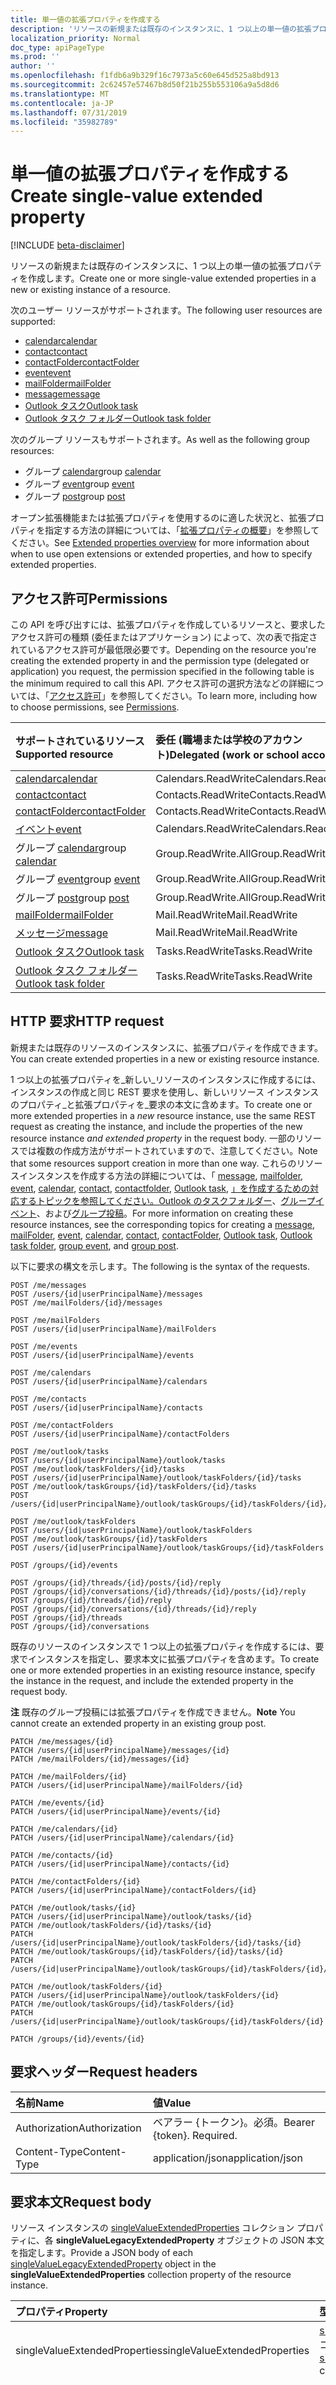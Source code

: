 ```yaml
---
title: 単一値の拡張プロパティを作成する
description: 'リソースの新規または既存のインスタンスに、1 つ以上の単一値の拡張プロパティを作成します。 '
localization_priority: Normal
doc_type: apiPageType
ms.prod: ''
author: ''
ms.openlocfilehash: f1fdb6a9b329f16c7973a5c60e645d525a8bd913
ms.sourcegitcommit: 2c62457e57467b8d50f21b255b553106a9a5d8d6
ms.translationtype: MT
ms.contentlocale: ja-JP
ms.lasthandoff: 07/31/2019
ms.locfileid: "35982789"
---
```

# <a name="create-single-value-extended-property"></a><span data-ttu-id="8b2e7-103">単一値の拡張プロパティを作成する</span><span class="sxs-lookup"><span data-stu-id="8b2e7-103">Create single-value extended property</span></span>

[!INCLUDE [beta-disclaimer](../../includes/beta-disclaimer.md)]

<span data-ttu-id="8b2e7-104">リソースの新規または既存のインスタンスに、1 つ以上の単一値の拡張プロパティを作成します。</span><span class="sxs-lookup"><span data-stu-id="8b2e7-104">Create one or more single-value extended properties in a new or existing instance of a resource.</span></span> 

<span data-ttu-id="8b2e7-105">次のユーザー リソースがサポートされます。</span><span class="sxs-lookup"><span data-stu-id="8b2e7-105">The following user resources are supported:</span></span>

- [<span data-ttu-id="8b2e7-106">calendar</span><span class="sxs-lookup"><span data-stu-id="8b2e7-106">calendar</span></span>](../resources/calendar.md)
- [<span data-ttu-id="8b2e7-107">contact</span><span class="sxs-lookup"><span data-stu-id="8b2e7-107">contact</span></span>](../resources/contact.md)
- [<span data-ttu-id="8b2e7-108">contactFolder</span><span class="sxs-lookup"><span data-stu-id="8b2e7-108">contactFolder</span></span>](../resources/contactfolder.md) 
- [<span data-ttu-id="8b2e7-109">event</span><span class="sxs-lookup"><span data-stu-id="8b2e7-109">event</span></span>](../resources/event.md)
- [<span data-ttu-id="8b2e7-110">mailFolder</span><span class="sxs-lookup"><span data-stu-id="8b2e7-110">mailFolder</span></span>](../resources/mailfolder.md)
- [<span data-ttu-id="8b2e7-111">message</span><span class="sxs-lookup"><span data-stu-id="8b2e7-111">message</span></span>](../resources/message.md)
- [<span data-ttu-id="8b2e7-112">Outlook タスク</span><span class="sxs-lookup"><span data-stu-id="8b2e7-112">Outlook task</span></span>](../resources/outlooktask.md)
- [<span data-ttu-id="8b2e7-113">Outlook タスク フォルダー</span><span class="sxs-lookup"><span data-stu-id="8b2e7-113">Outlook task folder</span></span>](../resources/outlooktaskfolder.md)

<span data-ttu-id="8b2e7-114">次のグループ リソースもサポートされます。</span><span class="sxs-lookup"><span data-stu-id="8b2e7-114">As well as the following group resources:</span></span>

- <span data-ttu-id="8b2e7-115">グループ [calendar](../resources/calendar.md)</span><span class="sxs-lookup"><span data-stu-id="8b2e7-115">group [calendar](../resources/calendar.md)</span></span>
- <span data-ttu-id="8b2e7-116">グループ [event](../resources/event.md)</span><span class="sxs-lookup"><span data-stu-id="8b2e7-116">group [event](../resources/event.md)</span></span>
- <span data-ttu-id="8b2e7-117">グループ [post](../resources/post.md)</span><span class="sxs-lookup"><span data-stu-id="8b2e7-117">group [post](../resources/post.md)</span></span> 

<span data-ttu-id="8b2e7-118">オープン拡張機能または拡張プロパティを使用するのに適した状況と、拡張プロパティを指定する方法の詳細については、「[拡張プロパティの概要](../resources/extended-properties-overview.md)」を参照してください。</span><span class="sxs-lookup"><span data-stu-id="8b2e7-118">See [Extended properties overview](../resources/extended-properties-overview.md) for more information about when to use open extensions or extended properties, and how to specify extended properties.</span></span>

## <a name="permissions"></a><span data-ttu-id="8b2e7-119">アクセス許可</span><span class="sxs-lookup"><span data-stu-id="8b2e7-119">Permissions</span></span>
<span data-ttu-id="8b2e7-120">この API を呼び出すには、拡張プロパティを作成しているリソースと、要求したアクセス許可の種類 (委任またはアプリケーション) によって、次の表で指定されているアクセス許可が最低限必要です。</span><span class="sxs-lookup"><span data-stu-id="8b2e7-120">Depending on the resource you're creating the extended property in and the permission type (delegated or application) you request, the permission specified in the following table is the minimum required to call this API.</span></span> <span data-ttu-id="8b2e7-121">アクセス許可の選択方法などの詳細については、「[アクセス許可](/graph/permissions-reference)」を参照してください。</span><span class="sxs-lookup"><span data-stu-id="8b2e7-121">To learn more, including how to choose permissions, see [Permissions](/graph/permissions-reference).</span></span>

| <span data-ttu-id="8b2e7-122">サポートされているリソース</span><span class="sxs-lookup"><span data-stu-id="8b2e7-122">Supported resource</span></span> | <span data-ttu-id="8b2e7-123">委任 (職場または学校のアカウント)</span><span class="sxs-lookup"><span data-stu-id="8b2e7-123">Delegated (work or school account)</span></span> | <span data-ttu-id="8b2e7-124">委任 (個人用 Microsoft アカウント)</span><span class="sxs-lookup"><span data-stu-id="8b2e7-124">Delegated (personal Microsoft account)</span></span> | <span data-ttu-id="8b2e7-125">アプリケーション</span><span class="sxs-lookup"><span data-stu-id="8b2e7-125">Application</span></span> |
|:-----|:-----|:-----|:-----|
| [<span data-ttu-id="8b2e7-126">calendar</span><span class="sxs-lookup"><span data-stu-id="8b2e7-126">calendar</span></span>](../resources/calendar.md) | <span data-ttu-id="8b2e7-127">Calendars.ReadWrite</span><span class="sxs-lookup"><span data-stu-id="8b2e7-127">Calendars.ReadWrite</span></span> | <span data-ttu-id="8b2e7-128">Calendars.ReadWrite</span><span class="sxs-lookup"><span data-stu-id="8b2e7-128">Calendars.ReadWrite</span></span> | <span data-ttu-id="8b2e7-129">Calendars.ReadWrite</span><span class="sxs-lookup"><span data-stu-id="8b2e7-129">Calendars.ReadWrite</span></span> |
| [<span data-ttu-id="8b2e7-130">contact</span><span class="sxs-lookup"><span data-stu-id="8b2e7-130">contact</span></span>](../resources/contact.md) | <span data-ttu-id="8b2e7-131">Contacts.ReadWrite</span><span class="sxs-lookup"><span data-stu-id="8b2e7-131">Contacts.ReadWrite</span></span> | <span data-ttu-id="8b2e7-132">Contacts.ReadWrite</span><span class="sxs-lookup"><span data-stu-id="8b2e7-132">Contacts.ReadWrite</span></span> | <span data-ttu-id="8b2e7-133">Contacts.ReadWrite</span><span class="sxs-lookup"><span data-stu-id="8b2e7-133">Contacts.ReadWrite</span></span> |
| [<span data-ttu-id="8b2e7-134">contactFolder</span><span class="sxs-lookup"><span data-stu-id="8b2e7-134">contactFolder</span></span>](../resources/contactfolder.md) | <span data-ttu-id="8b2e7-135">Contacts.ReadWrite</span><span class="sxs-lookup"><span data-stu-id="8b2e7-135">Contacts.ReadWrite</span></span> | <span data-ttu-id="8b2e7-136">Contacts.ReadWrite</span><span class="sxs-lookup"><span data-stu-id="8b2e7-136">Contacts.ReadWrite</span></span> | <span data-ttu-id="8b2e7-137">Contacts.ReadWrite</span><span class="sxs-lookup"><span data-stu-id="8b2e7-137">Contacts.ReadWrite</span></span> |
| [<span data-ttu-id="8b2e7-138">イベント</span><span class="sxs-lookup"><span data-stu-id="8b2e7-138">event</span></span>](../resources/event.md) | <span data-ttu-id="8b2e7-139">Calendars.ReadWrite</span><span class="sxs-lookup"><span data-stu-id="8b2e7-139">Calendars.ReadWrite</span></span> | <span data-ttu-id="8b2e7-140">Calendars.ReadWrite</span><span class="sxs-lookup"><span data-stu-id="8b2e7-140">Calendars.ReadWrite</span></span> |  <span data-ttu-id="8b2e7-141">Calendars.ReadWrite</span><span class="sxs-lookup"><span data-stu-id="8b2e7-141">Calendars.ReadWrite</span></span>|
| <span data-ttu-id="8b2e7-142">グループ [calendar](../resources/calendar.md)</span><span class="sxs-lookup"><span data-stu-id="8b2e7-142">group [calendar](../resources/calendar.md)</span></span> | <span data-ttu-id="8b2e7-143">Group.ReadWrite.All</span><span class="sxs-lookup"><span data-stu-id="8b2e7-143">Group.ReadWrite.All</span></span> | <span data-ttu-id="8b2e7-144">サポート対象外</span><span class="sxs-lookup"><span data-stu-id="8b2e7-144">Not supported</span></span> | <span data-ttu-id="8b2e7-145">非サポート</span><span class="sxs-lookup"><span data-stu-id="8b2e7-145">Not supported</span></span> |
| <span data-ttu-id="8b2e7-146">グループ [event](../resources/event.md)</span><span class="sxs-lookup"><span data-stu-id="8b2e7-146">group [event](../resources/event.md)</span></span> | <span data-ttu-id="8b2e7-147">Group.ReadWrite.All</span><span class="sxs-lookup"><span data-stu-id="8b2e7-147">Group.ReadWrite.All</span></span> | <span data-ttu-id="8b2e7-148">サポート対象外</span><span class="sxs-lookup"><span data-stu-id="8b2e7-148">Not supported</span></span> | <span data-ttu-id="8b2e7-149">非サポート</span><span class="sxs-lookup"><span data-stu-id="8b2e7-149">Not supported</span></span> |
| <span data-ttu-id="8b2e7-150">グループ [post](../resources/post.md)</span><span class="sxs-lookup"><span data-stu-id="8b2e7-150">group [post](../resources/post.md)</span></span> | <span data-ttu-id="8b2e7-151">Group.ReadWrite.All</span><span class="sxs-lookup"><span data-stu-id="8b2e7-151">Group.ReadWrite.All</span></span> | <span data-ttu-id="8b2e7-152">サポート対象外</span><span class="sxs-lookup"><span data-stu-id="8b2e7-152">Not supported</span></span> | <span data-ttu-id="8b2e7-153">非サポート</span><span class="sxs-lookup"><span data-stu-id="8b2e7-153">Not supported</span></span> |
| [<span data-ttu-id="8b2e7-154">mailFolder</span><span class="sxs-lookup"><span data-stu-id="8b2e7-154">mailFolder</span></span>](../resources/mailfolder.md) | <span data-ttu-id="8b2e7-155">Mail.ReadWrite</span><span class="sxs-lookup"><span data-stu-id="8b2e7-155">Mail.ReadWrite</span></span> | <span data-ttu-id="8b2e7-156">Mail.ReadWrite</span><span class="sxs-lookup"><span data-stu-id="8b2e7-156">Mail.ReadWrite</span></span> | <span data-ttu-id="8b2e7-157">Mail.ReadWrite</span><span class="sxs-lookup"><span data-stu-id="8b2e7-157">Mail.ReadWrite</span></span> |
| [<span data-ttu-id="8b2e7-158">メッセージ</span><span class="sxs-lookup"><span data-stu-id="8b2e7-158">message</span></span>](../resources/message.md) | <span data-ttu-id="8b2e7-159">Mail.ReadWrite</span><span class="sxs-lookup"><span data-stu-id="8b2e7-159">Mail.ReadWrite</span></span> | <span data-ttu-id="8b2e7-160">Mail.ReadWrite</span><span class="sxs-lookup"><span data-stu-id="8b2e7-160">Mail.ReadWrite</span></span> | <span data-ttu-id="8b2e7-161">Mail.ReadWrite</span><span class="sxs-lookup"><span data-stu-id="8b2e7-161">Mail.ReadWrite</span></span> |
| [<span data-ttu-id="8b2e7-162">Outlook タスク</span><span class="sxs-lookup"><span data-stu-id="8b2e7-162">Outlook task</span></span>](../resources/outlooktask.md) | <span data-ttu-id="8b2e7-163">Tasks.ReadWrite</span><span class="sxs-lookup"><span data-stu-id="8b2e7-163">Tasks.ReadWrite</span></span> | <span data-ttu-id="8b2e7-164">Tasks.ReadWrite</span><span class="sxs-lookup"><span data-stu-id="8b2e7-164">Tasks.ReadWrite</span></span> | <span data-ttu-id="8b2e7-165">サポートされていません</span><span class="sxs-lookup"><span data-stu-id="8b2e7-165">Not supported</span></span> |
| [<span data-ttu-id="8b2e7-166">Outlook タスク フォルダー</span><span class="sxs-lookup"><span data-stu-id="8b2e7-166">Outlook task folder</span></span>](../resources/outlooktaskfolder.md) | <span data-ttu-id="8b2e7-167">Tasks.ReadWrite</span><span class="sxs-lookup"><span data-stu-id="8b2e7-167">Tasks.ReadWrite</span></span> | <span data-ttu-id="8b2e7-168">Tasks.ReadWrite</span><span class="sxs-lookup"><span data-stu-id="8b2e7-168">Tasks.ReadWrite</span></span> | <span data-ttu-id="8b2e7-169">非サポート</span><span class="sxs-lookup"><span data-stu-id="8b2e7-169">Not supported</span></span> |
 
## <a name="http-request"></a><span data-ttu-id="8b2e7-170">HTTP 要求</span><span class="sxs-lookup"><span data-stu-id="8b2e7-170">HTTP request</span></span>
<span data-ttu-id="8b2e7-171">新規または既存のリソースのインスタンスに、拡張プロパティを作成できます。</span><span class="sxs-lookup"><span data-stu-id="8b2e7-171">You can create extended properties in a new or existing resource instance.</span></span>

<span data-ttu-id="8b2e7-172">1 つ以上の拡張プロパティを_新しい_リソースのインスタンスに作成するには、インスタンスの作成と同じ REST 要求を使用し、新しいリソース インスタンスのプロパティ_と拡張プロパティを_要求の本文に含めます。</span><span class="sxs-lookup"><span data-stu-id="8b2e7-172">To create one or more extended properties in a _new_ resource instance, use the same REST request as creating the instance, and include the properties of the new resource instance _and extended property_ in the request body.</span></span>
<span data-ttu-id="8b2e7-173">一部のリソースでは複数の作成方法がサポートされていますので、注意してください。</span><span class="sxs-lookup"><span data-stu-id="8b2e7-173">Note that some resources support creation in more than one way.</span></span> <span data-ttu-id="8b2e7-174">これらのリソースインスタンスを作成する方法の詳細については、「 [message](../resources/message.md), [mailfolder](../api/user-post-mailfolders.md), [event](../api/user-post-events.md), [calendar](../api/user-post-calendars.md), [contact](../api/user-post-contacts.md), [contactfolder](../api/user-post-contactfolders.md), [Outlook task](../resources/outlooktask.md), [」を作成するための対応するトピックを参照してください。Outlook のタスクフォルダー](../resources/outlooktaskfolder.md)、[グループイベント](../api/group-post-events.md)、および[グループ投稿](../resources/post.md)。</span><span class="sxs-lookup"><span data-stu-id="8b2e7-174">For more information on creating these resource instances, see the corresponding topics for creating a [message](../resources/message.md), [mailFolder](../api/user-post-mailfolders.md), [event](../api/user-post-events.md), [calendar](../api/user-post-calendars.md), [contact](../api/user-post-contacts.md), [contactFolder](../api/user-post-contactfolders.md), [Outlook task](../resources/outlooktask.md), [Outlook task folder](../resources/outlooktaskfolder.md), [group event](../api/group-post-events.md), and [group post](../resources/post.md).</span></span> 
 
<span data-ttu-id="8b2e7-175">以下に要求の構文を示します。</span><span class="sxs-lookup"><span data-stu-id="8b2e7-175">The following is the syntax of the requests.</span></span> 

<!-- { "blockType": "ignored" } -->
```http
POST /me/messages
POST /users/{id|userPrincipalName}/messages
POST /me/mailFolders/{id}/messages

POST /me/mailFolders
POST /users/{id|userPrincipalName}/mailFolders

POST /me/events
POST /users/{id|userPrincipalName}/events

POST /me/calendars
POST /users/{id|userPrincipalName}/calendars

POST /me/contacts
POST /users/{id|userPrincipalName}/contacts

POST /me/contactFolders
POST /users/{id|userPrincipalName}/contactFolders

POST /me/outlook/tasks
POST /users/{id|userPrincipalName}/outlook/tasks
POST /me/outlook/taskFolders/{id}/tasks
POST /users/{id|userPrincipalName}/outlook/taskFolders/{id}/tasks
POST /me/outlook/taskGroups/{id}/taskFolders/{id}/tasks
POST /users/{id|userPrincipalName}/outlook/taskGroups/{id}/taskFolders/{id}/tasks

POST /me/outlook/taskFolders
POST /users/{id|userPrincipalName}/outlook/taskFolders
POST /me/outlook/taskGroups/{id}/taskFolders
POST /users/{id|userPrincipalName}/outlook/taskGroups/{id}/taskFolders

POST /groups/{id}/events

POST /groups/{id}/threads/{id}/posts/{id}/reply
POST /groups/{id}/conversations/{id}/threads/{id}/posts/{id}/reply
POST /groups/{id}/threads/{id}/reply
POST /groups/{id}/conversations/{id}/threads/{id}/reply
POST /groups/{id}/threads
POST /groups/{id}/conversations
```

<span data-ttu-id="8b2e7-176">既存のリソースのインスタンスで 1 つ以上の拡張プロパティを作成するには、要求でインスタンスを指定し、要求本文に拡張プロパティを含めます。</span><span class="sxs-lookup"><span data-stu-id="8b2e7-176">To create one or more extended properties in an existing resource instance, specify the instance in the request, and include the extended property in the request body.</span></span>

<span data-ttu-id="8b2e7-177">**注** 既存のグループ投稿には拡張プロパティを作成できません。</span><span class="sxs-lookup"><span data-stu-id="8b2e7-177">**Note** You cannot create an extended property in an existing group post.</span></span>

<!-- { "blockType": "ignored" } -->
```http
PATCH /me/messages/{id}
PATCH /users/{id|userPrincipalName}/messages/{id}
PATCH /me/mailFolders/{id}/messages/{id}

PATCH /me/mailFolders/{id}
PATCH /users/{id|userPrincipalName}/mailFolders/{id}

PATCH /me/events/{id}
PATCH /users/{id|userPrincipalName}/events/{id}

PATCH /me/calendars/{id}
PATCH /users/{id|userPrincipalName}/calendars/{id}

PATCH /me/contacts/{id}
PATCH /users/{id|userPrincipalName}/contacts/{id}

PATCH /me/contactFolders/{id}
PATCH /users/{id|userPrincipalName}/contactFolders/{id}

PATCH /me/outlook/tasks/{id}
PATCH /users/{id|userPrincipalName}/outlook/tasks/{id}
PATCH /me/outlook/taskFolders/{id}/tasks/{id}
PATCH /users/{id|userPrincipalName}/outlook/taskFolders/{id}/tasks/{id}
PATCH /me/outlook/taskGroups/{id}/taskFolders/{id}/tasks/{id}
PATCH /users/{id|userPrincipalName}/outlook/taskGroups/{id}/taskFolders/{id}/tasks/{id}

PATCH /me/outlook/taskFolders/{id}
PATCH /users/{id|userPrincipalName}/outlook/taskFolders/{id}
PATCH /me/outlook/taskGroups/{id}/taskFolders/{id}
PATCH /users/{id|userPrincipalName}/outlook/taskGroups/{id}/taskFolders/{id}

PATCH /groups/{id}/events/{id}
```

## <a name="request-headers"></a><span data-ttu-id="8b2e7-178">要求ヘッダー</span><span class="sxs-lookup"><span data-stu-id="8b2e7-178">Request headers</span></span>
| <span data-ttu-id="8b2e7-179">名前</span><span class="sxs-lookup"><span data-stu-id="8b2e7-179">Name</span></span>       | <span data-ttu-id="8b2e7-180">値</span><span class="sxs-lookup"><span data-stu-id="8b2e7-180">Value</span></span> |
|:---------------|:----------|
| <span data-ttu-id="8b2e7-181">Authorization</span><span class="sxs-lookup"><span data-stu-id="8b2e7-181">Authorization</span></span> | <span data-ttu-id="8b2e7-p103">ベアラー {トークン}。必須。</span><span class="sxs-lookup"><span data-stu-id="8b2e7-p103">Bearer {token}. Required.</span></span> |
| <span data-ttu-id="8b2e7-184">Content-Type</span><span class="sxs-lookup"><span data-stu-id="8b2e7-184">Content-Type</span></span> | <span data-ttu-id="8b2e7-185">application/json</span><span class="sxs-lookup"><span data-stu-id="8b2e7-185">application/json</span></span> |

## <a name="request-body"></a><span data-ttu-id="8b2e7-186">要求本文</span><span class="sxs-lookup"><span data-stu-id="8b2e7-186">Request body</span></span>

<span data-ttu-id="8b2e7-187">リソース インスタンスの [singleValueExtendedProperties](../resources/singlevaluelegacyextendedproperty.md) コレクション プロパティに、各 **singleValueLegacyExtendedProperty** オブジェクトの JSON 本文を指定します。</span><span class="sxs-lookup"><span data-stu-id="8b2e7-187">Provide a JSON body of each [singleValueLegacyExtendedProperty](../resources/singlevaluelegacyextendedproperty.md) object in the **singleValueExtendedProperties** collection property of the resource instance.</span></span>

|<span data-ttu-id="8b2e7-188">**プロパティ**</span><span class="sxs-lookup"><span data-stu-id="8b2e7-188">**Property**</span></span>|<span data-ttu-id="8b2e7-189">**型**</span><span class="sxs-lookup"><span data-stu-id="8b2e7-189">**Type**</span></span>|<span data-ttu-id="8b2e7-190">**説明**</span><span class="sxs-lookup"><span data-stu-id="8b2e7-190">**Description**</span></span>|
|:-----|:-----|:-----|
|<span data-ttu-id="8b2e7-191">singleValueExtendedProperties</span><span class="sxs-lookup"><span data-stu-id="8b2e7-191">singleValueExtendedProperties</span></span>|<span data-ttu-id="8b2e7-192">[singleValueLegacyExtendedProperty](../resources/singlevaluelegacyextendedproperty.md) コレクション</span><span class="sxs-lookup"><span data-stu-id="8b2e7-192">[singleValueLegacyExtendedProperty](../resources/singlevaluelegacyextendedproperty.md) collection</span></span>| <span data-ttu-id="8b2e7-193">1 つ以上の単一値を持つ拡張プロパティの配列。</span><span class="sxs-lookup"><span data-stu-id="8b2e7-193">An array of one or more single-valued extended properties.</span></span> |
|<span data-ttu-id="8b2e7-194">id</span><span class="sxs-lookup"><span data-stu-id="8b2e7-194">id</span></span>|<span data-ttu-id="8b2e7-195">String</span><span class="sxs-lookup"><span data-stu-id="8b2e7-195">String</span></span>|<span data-ttu-id="8b2e7-p104">**singleValueExtendedProperties** コレクションの各プロパティに対して、これを指定することでプロパティを特定します。サポートされている形式のいずれかに従う必要があります。詳しくは、「[Outlook の拡張プロパティの概要](../resources/extended-properties-overview.md)」を参照してください。必須。</span><span class="sxs-lookup"><span data-stu-id="8b2e7-p104">For each property in the **singleValueExtendedProperties** collection, specify this to identify the property. It must follow one of the supported formats. See [Outlook extended properties overview](../resources/extended-properties-overview.md) for more information. Required.</span></span>|
|<span data-ttu-id="8b2e7-200">value</span><span class="sxs-lookup"><span data-stu-id="8b2e7-200">value</span></span>|<span data-ttu-id="8b2e7-201">string</span><span class="sxs-lookup"><span data-stu-id="8b2e7-201">string</span></span>|<span data-ttu-id="8b2e7-p105">**singleValueExtendedProperties** コレクションの各プロパティについて、プロパティの値を特定します。必須。</span><span class="sxs-lookup"><span data-stu-id="8b2e7-p105">For each property in the **singleValueExtendedProperties** collection, specify the property value. Required.</span></span>|

<span data-ttu-id="8b2e7-204">_新しい_リソース インスタンスに拡張プロパティを作成する場合は、新しい **singleValueExtendedProperties**コレクションのほか、そのリソース インスタンスの JSON 表現を指定します ([message](../resources/message.md)、[mailFolder](../resources/mailfolder.md)、[event](../resources/event.md) など)。</span><span class="sxs-lookup"><span data-stu-id="8b2e7-204">When creating an extended property in a _new_ resource instance, in addition to the new **singleValueExtendedProperties** collection, provide a JSON representation of that resource instance (that is, a [message](../resources/message.md), [mailFolder](../resources/mailfolder.md), [event](../resources/event.md), etc.)</span></span>

## <a name="response"></a><span data-ttu-id="8b2e7-205">応答</span><span class="sxs-lookup"><span data-stu-id="8b2e7-205">Response</span></span>

#### <a name="response-code"></a><span data-ttu-id="8b2e7-206">応答コード</span><span class="sxs-lookup"><span data-stu-id="8b2e7-206">Response code</span></span>
<span data-ttu-id="8b2e7-207">新しいリソース インスタンスに拡張プロパティが正常に作成されると、`201 Created` が返されます。ただし新しいグループ投稿の場合は別で、使用するメソッドに応じて、`200 OK` または `202 Accepted` が返されます。</span><span class="sxs-lookup"><span data-stu-id="8b2e7-207">An operation successful in creating an extended property in a new resource instance returns `201 Created`, except in a new group post, depending on the method used, the operation can return `200 OK` or `202 Accepted`.</span></span>

<span data-ttu-id="8b2e7-208">既存のリソース インスタンスに拡張プロパティが正常に作成されると、`200 OK` が返されます。</span><span class="sxs-lookup"><span data-stu-id="8b2e7-208">In an existing resource instance, a successful create operation returns `200 OK`.</span></span> 


#### <a name="response-body"></a><span data-ttu-id="8b2e7-209">応答本文</span><span class="sxs-lookup"><span data-stu-id="8b2e7-209">Response body</span></span>

<span data-ttu-id="8b2e7-p106">拡張プロパティを作成する場合、応答には新規または既存のインスタンスのみを含めて、新しい拡張プロパティは含めません。新しく作成された拡張プロパティを表示するには、[拡張プロパティを使用して展開されているインスタンスを取得](../api/singlevaluelegacyextendedproperty-get.md)します。</span><span class="sxs-lookup"><span data-stu-id="8b2e7-p106">When creating an extended property, the response includes only the new or existing instance but not the new extended property. To see the newly created extended property, [get the instance expanded with the extended property](../api/singlevaluelegacyextendedproperty-get.md).</span></span>

<span data-ttu-id="8b2e7-212">スレッドまたは投稿に返信することで、_新しい_[グループ投稿](../resources/post.md)に拡張プロパティを作成する場合、応答には応答コードのみを含めて、新しい投稿や拡張プロパティは含めません。</span><span class="sxs-lookup"><span data-stu-id="8b2e7-212">When creating an extended property in a _new_ [group post](../resources/post.md) by replying to a thread or post, the response includes only a response code but not the new post nor the extended property.</span></span>



## <a name="example"></a><span data-ttu-id="8b2e7-213">例</span><span class="sxs-lookup"><span data-stu-id="8b2e7-213">Example</span></span>
##### <a name="request-1"></a><span data-ttu-id="8b2e7-214">要求 1</span><span class="sxs-lookup"><span data-stu-id="8b2e7-214">Request 1</span></span>

<span data-ttu-id="8b2e7-p107">最初の例では、同じ POST 操作で新しいイベントと単一値の拡張プロパティを作成します。新しいイベントに通常含めるプロパティとは別に、1 つの単一値の拡張プロパティを含む **singleValueExtendedProperties** コレクションを要求の本文に含め、そのプロパティは次のようにします。</span><span class="sxs-lookup"><span data-stu-id="8b2e7-p107">The first example creates a new event and a single-value extended property in the same POST operation. Apart from the properties you'd normally include for a new event, the request body includes the **singleValueExtendedProperties** collection that contains one single-value extended property, and the following for the property:</span></span>

- <span data-ttu-id="8b2e7-217">**id** は、プロパティの型を `String` (GUID) として指定し、`Fun` という名前のプロパティとして指定します。</span><span class="sxs-lookup"><span data-stu-id="8b2e7-217">**id** specifies the property type as `String`, the GUID, and the property named `Fun`.</span></span>
- <span data-ttu-id="8b2e7-218">**value** は、`Food` プロパティの値として `Fun` を指定します。</span><span class="sxs-lookup"><span data-stu-id="8b2e7-218">**value** specifies `Food` as the value of the `Fun` property.</span></span> 

<!-- { "blockType": "ignored" } -->
```http
POST https://graph.microsoft.com/beta/me/events
Content-Type: application/json

{
  "subject": "Celebrate Thanksgiving",
  "body": {
    "contentType": "HTML",
    "content": "Let's get together!"
  },
  "start": {
      "dateTime": "2015-11-26T18:00:00",
      "timeZone": "Pacific Standard Time"
  },
  "end": {
      "dateTime": "2015-11-26T23:00:00",
      "timeZone": "Pacific Standard Time"
  },
  "attendees": [
    {
      "emailAddress": {
        "address": "Terrie@contoso.com",
        "name": "Terrie Barrera"
      },
      "type": "Required"
    }
  ],
  "singleValueExtendedProperties": [
     {
           "id":"String {66f5a359-4659-4830-9070-00040ec6ac6e} Name Fun",
           "value":"Food"
     }
  ]
}
```

##### <a name="response-1"></a><span data-ttu-id="8b2e7-219">応答 1</span><span class="sxs-lookup"><span data-stu-id="8b2e7-219">Response 1</span></span>

<span data-ttu-id="8b2e7-p108">`HTTP 201 Created`からの応答と同様に、[](../api/user-post-events.md) 応答コードによって正常な応答が示され、応答の本文に新しいイベントが含まれます。応答には、新しく作成された拡張プロパティは含まれません。</span><span class="sxs-lookup"><span data-stu-id="8b2e7-p108">A successful response is indicated by an `HTTP 201 Created` response code, and includes the new event in the response body, similar to the response from [creating just an event](../api/user-post-events.md). The response does not include any newly created extended properties.</span></span>

<span data-ttu-id="8b2e7-222">新しく作成された拡張プロパティを表示するには、[拡張プロパティを使用して展開されているイベントを取得](../api/singlevaluelegacyextendedproperty-get.md)します。</span><span class="sxs-lookup"><span data-stu-id="8b2e7-222">To see the newly created extended property, [get the event expanded with the extended property](../api/singlevaluelegacyextendedproperty-get.md).</span></span>


****

##### <a name="request-2"></a><span data-ttu-id="8b2e7-223">要求 2</span><span class="sxs-lookup"><span data-stu-id="8b2e7-223">Request 2</span></span>

<span data-ttu-id="8b2e7-p109">2 番目の例では、指定した既存のメッセージに 1 つの単一値の拡張プロパティを作成します。拡張プロパティは、**singleValueExtendedProperties** 配列内の唯一の要素です。要求本文には、拡張プロパティに関する次のものが含まれています。</span><span class="sxs-lookup"><span data-stu-id="8b2e7-p109">The second example creates one single-value extended property for the specified existing message. That extended property is the only element in the **singleValueExtendedProperties** array. The request body includes the following for the extended property:</span></span>
- <span data-ttu-id="8b2e7-227">**id** は、プロパティの型を `String` (GUID) として指定し、`Color` という名前のプロパティとして指定します。</span><span class="sxs-lookup"><span data-stu-id="8b2e7-227">**id** specifies the property type as `String`, the GUID, and the property named `Color`.</span></span>
- <span data-ttu-id="8b2e7-228">**value** は、`Green` プロパティの値として `Color` を指定します。</span><span class="sxs-lookup"><span data-stu-id="8b2e7-228">**value** specifies `Green` as the value of the `Color` property.</span></span>

<!-- { "blockType": "ignored" } -->
```http
PATCH https://graph.microsoft.com/beta/me/messages('AAMkAGE1M2_bs88AACHsLqWAAA=')

Content-Type: application/json

{
  "singleValueExtendedProperties": [
      {
         "id":"String {66f5a359-4659-4830-9070-00047ec6ac6e} Name Color",
         "value":"Green"
      }
    ]
}
```

##### <a name="response-2"></a><span data-ttu-id="8b2e7-229">応答 2</span><span class="sxs-lookup"><span data-stu-id="8b2e7-229">Response 2</span></span>

<span data-ttu-id="8b2e7-p110">[メッセージの更新](../api/message-update.md)からの応答と同様に、`HTTP 200 OK` 応答コードによって正常な応答が示され、応答の本文に指定したメッセージが含まれています。応答には、新しく作成された拡張プロパティは含まれません。</span><span class="sxs-lookup"><span data-stu-id="8b2e7-p110">A successful response is indicated by an `HTTP 200 OK` response code, and includes the specified message in the response body, similar to the response from [updating a message](../api/message-update.md). The response does not include the newly created extended property.</span></span>

<span data-ttu-id="8b2e7-232">新しく作成された拡張プロパティを表示するには、[拡張プロパティを使用して展開されているメッセージを取得](../api/singlevaluelegacyextendedproperty-get.md)します。</span><span class="sxs-lookup"><span data-stu-id="8b2e7-232">To see the newly created extended property, [get the message expanded with the extended property](../api/singlevaluelegacyextendedproperty-get.md).</span></span>

<!-- This page was manually created. -->
<!-- uuid: 8fcb5dbc-d5aa-4681-8e31-b001d5168d79
2015-10-25 14:57:30 UTC -->
<!--
{
  "type": "#page.annotation",
  "description": "Create a single-value extended property",
  "keywords": "",
  "section": "documentation",
  "tocPath": "",
  "suppressions": []
}
-->

